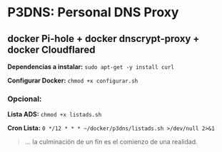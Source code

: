 # P3DNS: Personal DNS Proxy

## docker Pi-hole + docker dnscrypt-proxy + docker Cloudflared

**Dependencias a instalar:** ``sudo apt-get -y install curl``

**Configurar Docker:** ``chmod +x configurar.sh``

### Opcional:

**Lista ADS:** ``chmod +x listads.sh``

**Cron Lista:** ``0 */12 * * * ~/docker/p3dns/listads.sh >/dev/null 2>&1``

> ... la culminación de un fin es el comienzo de una realidad.

